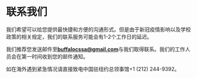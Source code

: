 # 联系我们

我们希望可以给您提供最快捷和方便的沟通形式。但是由于新冠疫情影响以及学校政策的相关规定，我们的联系服务可能会有1-2个工作日的延迟。

我们推荐您发送邮件至**buffalocssa@gmail.com**与我们取得联系。我们的工作人员会在第一时间收到您的邮件通知。

如在海外遇到紧急情况请直接致电中国驻纽约总领事馆+1 (212) 244-9392。